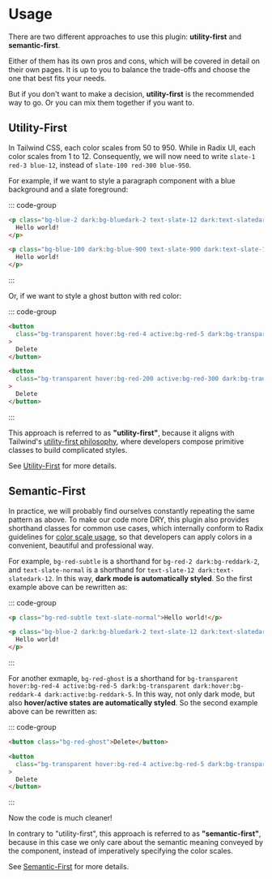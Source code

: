 # Usage

There are two different approaches to use this plugin: **utility-first** and **semantic-first**.

Either of them has its own pros and cons, which will be covered in detail on their own pages. It is up to you to balance the trade-offs and choose the one that best fits your needs.

But if you don't want to make a decision, **utility-first** is the recommended way to go. Or you can mix them together if you want to.

## Utility-First

In Tailwind CSS, each color scales from 50 to 950. While in Radix UI, each color scales from 1 to 12. Consequently, we will now need to write `slate-1 red-3 blue-12`, instead of `slate-100 red-300 blue-950`.

For example, if we want to style a paragraph component with a blue background and a slate foreground:

::: code-group

```html [Now]
<p class="bg-blue-2 dark:bg-bluedark-2 text-slate-12 dark:text-slatedark-12">
  Hello world!
</p>
```

```html [Before]
<p class="bg-blue-100 dark:bg-blue-900 text-slate-900 dark:text-slate-100">
  Hello world!
</p>
```

:::

Or, if we want to style a ghost button with red color:

::: code-group

```html [Now]
<button
  class="bg-transparent hover:bg-red-4 active:bg-red-5 dark:bg-transparent dark:hover:bg-reddark-4 dark:active:bg-reddark-5"
>
  Delete
</button>
```

```html [Before]
<button
  class="bg-transparent hover:bg-red-200 active:bg-red-300 dark:bg-transparent dark:hover:bg-red-800 dark:active:bg-red-700"
>
  Delete
</button>
```

:::

This approach is referred to as **"utility-first"**, because it aligns with Tailwind's [utility-first philosophy](https://tailwindcss.com/docs/utility-first), where developers compose primitive classes to build complicated styles.

See [Utility-First](/guide/utility-first) for more details.

## Semantic-First

In practice, we will probably find ourselves constantly repeating the same pattern as above. To make our code more DRY, this plugin also provides shorthand classes for common use cases, which internally conform to Radix guidelines for [color scale usage](https://www.radix-ui.com/colors/docs/palette-composition/understanding-the-scale), so that developers can apply colors in a convenient, beautiful and professional way.

For example, `bg-red-subtle` is a shorthand for `bg-red-2 dark:bg-reddark-2`, and `text-slate-normal` is a shorthand for `text-slate-12 dark:text-slatedark-12`. In this way, **dark mode is automatically styled**. So the first example above can be rewritten as:

::: code-group

```html [Now]
<p class="bg-red-subtle text-slate-normal">Hello world!</p>
```

```html [Before]
<p class="bg-blue-2 dark:bg-bluedark-2 text-slate-12 dark:text-slatedark-12">
  Hello world!
</p>
```

:::

For another exmaple, `bg-red-ghost` is a shorthand for `bg-transparent hover:bg-red-4 active:bg-red-5 dark:bg-transparent dark:hover:bg-reddark-4 dark:active:bg-reddark-5`. In this way, not only dark mode, but also **hover/active states are automatically styled**. So the second example above can be rewritten as:

::: code-group

```html [Now]
<button class="bg-red-ghost">Delete</button>
```

```html [Before]
<button
  class="bg-transparent hover:bg-red-4 active:bg-red-5 dark:bg-transparent dark:hover:bg-reddark-4 dark:active:bg-reddark-5"
>
  Delete
</button>
```

:::

Now the code is much cleaner!

In contrary to "utility-first", this approach is referred to as **"semantic-first"**, because in this case we only care about the semantic meaning conveyed by the component, instead of imperatively specifying the color scales.

See [Semantic-First](/guide/semantic-first) for more details.
